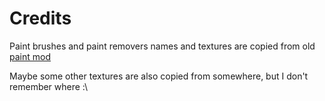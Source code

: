 # Credits

Paint brushes and paint removers names and textures are copied from old [paint mod](https://github.com/Hippoplatimus/Paint-Mod/blob/bd458a00b940874a0aed146f523eacf27d75fd49/out/paint/brushes.png)

Maybe some other textures are also copied from somewhere, but I don't remember where :\
